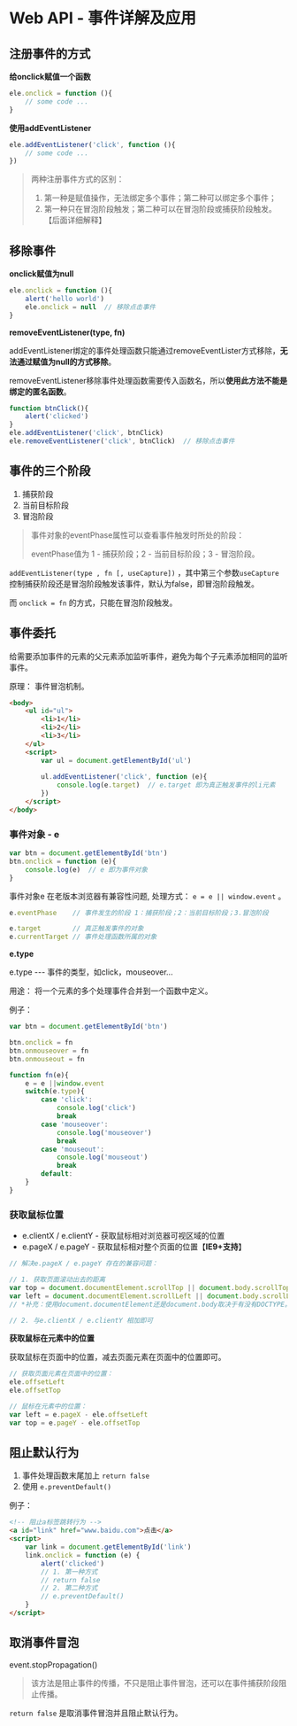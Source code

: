 # Web API - 事件详解及应用

## 注册事件的方式

**给onclick赋值一个函数**
```js
ele.onclick = function (){
    // some code ...
}
```
**使用addEventListener**

```js
ele.addEventListener('click', function (){
    // some code ...
})
```

> 两种注册事件方式的区别：
>
> 1. 第一种是赋值操作，无法绑定多个事件；第二种可以绑定多个事件；
> 2. 第一种只在冒泡阶段触发；第二种可以在冒泡阶段或捕获阶段触发。【后面详细解释】

## 移除事件

**onclick赋值为null**

```js
ele.onclick = function (){
    alert('hello world')
    ele.onclick = null  // 移除点击事件
}
```

**removeEventListener(type, fn)**

addEventListener绑定的事件处理函数只能通过removeEventLister方式移除，**无法通过赋值为null的方式移除**。

removeEventListener移除事件处理函数需要传入函数名，所以**使用此方法不能是绑定的匿名函数**。

```js
function btnClick(){
    alert('clicked')
}
ele.addEventListener('click', btnClick)
ele.removeEventListener('click', btnClick)  // 移除点击事件
```

## 事件的三个阶段

1. 捕获阶段
2. 当前目标阶段
3. 冒泡阶段

> 事件对象的eventPhase属性可以查看事件触发时所处的阶段：
>
> eventPhase值为 1 - 捕获阶段；2 - 当前目标阶段；3 - 冒泡阶段。

`addEventListener(type , fn [, useCapture])` ，其中第三个参数`useCapture` 控制捕获阶段还是冒泡阶段触发该事件，默认为false，即冒泡阶段触发。

而 `onclick = fn` 的方式，只能在冒泡阶段触发。

## 事件委托

给需要添加事件的元素的父元素添加监听事件，避免为每个子元素添加相同的监听事件。

原理： 事件冒泡机制。

```html
<body>
    <ul id="ul">
       	<li>1</li>
        <li>2</li>
        <li>3</li>
    </ul>
    <script>
        var ul = document.getElementById('ul')
        
        ul.addEventListener('click', function (e){
            console.log(e.target)  // e.target 即为真正触发事件的li元素
        })
    </script>
</body>
```

### 事件对象 - e

```js
var btn = document.getElementById('btn')
btn.onclick = function (e){
    console.log(e)  // e 即为事件对象
}
```

事件对象e 在老版本浏览器有兼容性问题, 处理方式： `e = e || window.event` 。

```js
e.eventPhase 	// 事件发生的阶段 1：捕获阶段；2：当前目标阶段；3.冒泡阶段

e.target  		// 真正触发事件的对象
e.currentTarget // 事件处理函数所属的对象
```

**e.type**

e.type --- 事件的类型，如click，mouseover...

用途： 将一个元素的多个处理事件合并到一个函数中定义。

例子：

```js
var btn = document.getElementById('btn')

btn.onclick = fn
btn.onmouseover = fn
btn.onmouseout = fn

function fn(e){
    e = e ||window.event
    switch(e.type){
        case 'click':
            console.log('click')
            break
        case 'mouseover':
            console.log('mouseover')
            break
        case 'mouseout':
            console.log('mouseout')
            break
        default:
    }
}
```

### 获取鼠标位置

- e.clientX / e.clientY - 获取鼠标相对浏览器可视区域的位置
- e.pageX / e.pageY - 获取鼠标相对整个页面的位置【**IE9+支持**】



```js
// 解决e.pageX / e.pageY 存在的兼容问题：

// 1. 获取页面滚动出去的距离
var top = document.documentElement.scrollTop || document.body.scrollTop
var left = document.documentElement.scrollLeft || document.body.scrollLeft
// *补充：使用document.documentElement还是document.body取决于有没有DOCTYPE。

// 2. 与e.clientX / e.clientY 相加即可
```

**获取鼠标在元素中的位置**

获取鼠标在页面中的位置，减去页面元素在页面中的位置即可。

```js
// 获取页面元素在页面中的位置：
ele.offsetLeft
ele.offsetTop

// 鼠标在元素中的位置：
var left = e.pageX - ele.offsetLeft
var top = e.pageY - ele.offsetTop
```

## 阻止默认行为

1. 事件处理函数末尾加上 `return false`
2. 使用 `e.preventDefault()`

例子：

```html
<!-- 阻止a标签跳转行为 -->
<a id="link" href="www.baidu.com">点击</a>
<script>
    var link = document.getElementById('link')
    link.onclick = function (e) {
        alert('clicked')
        // 1. 第一种方式
        // return false
        // 2. 第二种方式
        // e.preventDefault()
    }
</script>
```

## 取消事件冒泡

event.stopPropagation()

> 该方法是阻止事件的传播，不只是阻止事件冒泡，还可以在事件捕获阶段阻止传播。



`return false` 是取消事件冒泡并且阻止默认行为。





